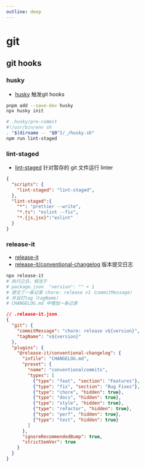 ```yaml
---
outline: deep
---
```

# git
## git hooks
### husky
- [husky](https://typicode.github.io/husky/) 触发git hooks
```bash
pnpm add --save-dev husky
npx husky init
```
```bash
# .husky/pre-commit
#!/usr/bin/env sh
. "$(dirname -- "$0")/_/husky.sh"
npm run lint-staged
```
### lint-staged
- [lint-staged](https://www.npmjs.com/package/lint-staged#configuration) 针对暂存的 git 文件运行 linter
```json
{
  "scripts": {
    "lint-staged": "lint-staged",
  },
  "lint-staged":{
    "*": "prettier --write",
    "*.ts": "eslint --fix",
    "*.{js,jsx}":"eslint"
  }
}
```
### release-it
- [release-it](https://github.com/release-it/release-it)
- [release-it/conventional-changelog](https://github.com/release-it/conventional-changelog) 版本提交日志
```bash
npx release-it
# 执行之后，相当于
# package.json  "version": "" + 1
# 提交了一条记录 chore: release v1（commitMessage）
# 并且打tag（tagName）
# CHANGELOG.md 中增加一条记录
```
```json
// .release-it.json
{
  "git": {
    "commitMessage": "chore: release v${version}",
    "tagName": "v${version}"
  },
  "plugins": {
    "@release-it/conventional-changelog": {
      "infile": "CHANGELOG.md",
      "preset": {
        "name": "conventionalcommits",
        "types": [
          {"type": "feat", "section": "Features"},
          {"type": "fix", "section": "Bug Fixes"},
          {"type": "chore", "hidden": true},
          {"type": "docs", "hidden": true},
          {"type": "style", "hidden": true},
          {"type": "refactor", "hidden": true},
          {"type": "perf", "hidden": true},
          {"type": "test", "hidden": true}
        ]
      },
      "ignoreRecommendedBump": true,
      "strictSemVer": true
    }
  }
}
```
